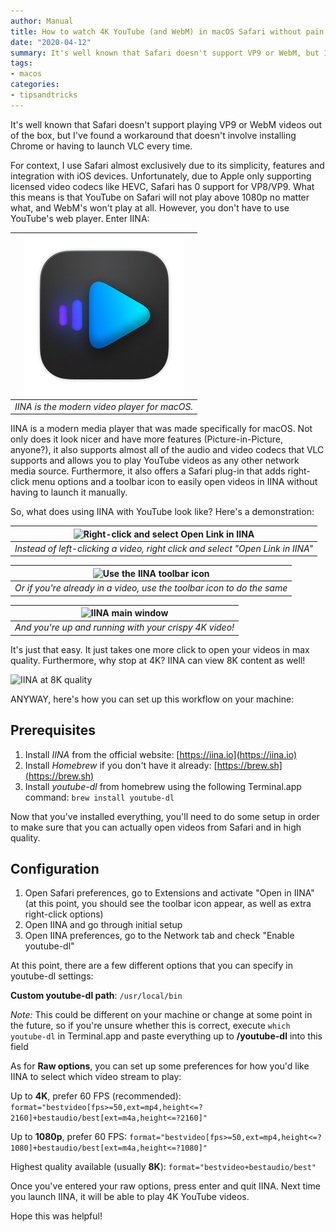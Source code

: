 ```yaml
---
author: Manual
title: How to watch 4K YouTube (and WebM) in macOS Safari without pain
date: "2020-04-12"
summary: It's well known that Safari doesn't support VP9 or WebM, but I've found a workaround that doesn't involve switching to Chrome. Read on!
tags: 
- macos
categories:
- tipsandtricks
---
```


It's well known that Safari doesn't support playing VP9 or WebM videos out of the box, but I've found a workaround that doesn't involve installing Chrome or having to launch VLC every time.

For context, I use Safari almost exclusively due to its simplicity, features and integration with iOS devices. Unfortunately, due to Apple only supporting licensed video codecs like HEVC, Safari has 0 support for VP8/VP9. What this means is that YouTube on Safari will not play above 1080p no matter what, and WebM's won't play at all. However, you don't have to use YouTube's web player. Enter IINA:

| ![IINA Logo](https://raw.githubusercontent.com/iina/iina/develop/iina/Assets.xcassets/AppIcon.appiconset/iina-icon-256.png) |
|:--:|
| *IINA is the modern video player for macOS.* |

IINA is a modern media player that was made specifically for macOS. Not only does it look nicer and have more features (Picture-in-Picture, anyone?), it also supports almost all of the audio and video codecs that VLC supports and allows you to play YouTube videos as any other network media source. Furthermore, it also offers a Safari plug-in that adds right-click menu options and a toolbar icon to easily open videos in IINA without having to launch it manually.

So, what does using IINA with YouTube look like? Here's a demonstration:

| ![Right-click and select Open Link in IINA](/post_files/4k-in-safari-without-pain/1.png) |
|:--:|
| *Instead of left-clicking a video, right click and select "Open Link in IINA"* |

| ![Use the IINA toolbar icon](/post_files/4k-in-safari-without-pain/2.png) |
|:--:|
| *Or if you're already in a video, use the toolbar icon to do the same* |

| ![IINA main window](/post_files/4k-in-safari-without-pain/3.png) |
|:--:|
| *And you're up and running with your crispy 4K video!* |

It's just that easy. It just takes one more click to open your videos in max quality. Furthermore, why stop at 4K? IINA can view 8K content as well!

![IINA at 8K quality](/post_files/4k-in-safari-without-pain/4.png)

ANYWAY, here's how you can set up this workflow on your machine:

## Prerequisites

1. Install *IINA* from the official website: [https://iina.io](https://iina.io)
2. Install *Homebrew* if you don't have it already: [https://brew.sh](https://brew.sh)
3. Install *youtube-dl* from homebrew using the following Terminal.app command: `brew install youtube-dl`

Now that you've installed everything, you'll need to do some setup in order to make sure that you can actually open videos from Safari and in high quality.

## Configuration

1. Open Safari preferences, go to Extensions and activate "Open in IINA" (at this point, you should see the toolbar icon appear, as well as extra right-click options)
2. Open IINA and go through initial setup
3. Open IINA preferences, go to the Network tab and check "Enable youtube-dl"

At this point, there are a few different options that you can specify in youtube-dl settings:

**Custom youtube-dl path**: `/usr/local/bin`

*Note:* This could be different on your machine or change at some point in the future, so if you're unsure whether this is correct, execute `which youtube-dl` in Terminal.app and paste everything up to **/youtube-dl** into this field

As for **Raw options**, you can set up some preferences for how you'd like IINA to select which video stream to play:

Up to **4K**, prefer 60 FPS (recommended): `format="bestvideo[fps>=50,ext=mp4,height<=?2160]+bestaudio/best[ext=m4a,height<=?2160]"`

Up to **1080p**, prefer 60 FPS: `format="bestvideo[fps>=50,ext=mp4,height<=?1080]+bestaudio/best[ext=m4a,height<=?1080]"`

Highest quality available (usually **8K**): `format="bestvideo+bestaudio/best"`

Once you've entered your raw options, press enter and quit IINA. Next time you launch IINA, it will be able to play 4K YouTube videos.

Hope this was helpful!
